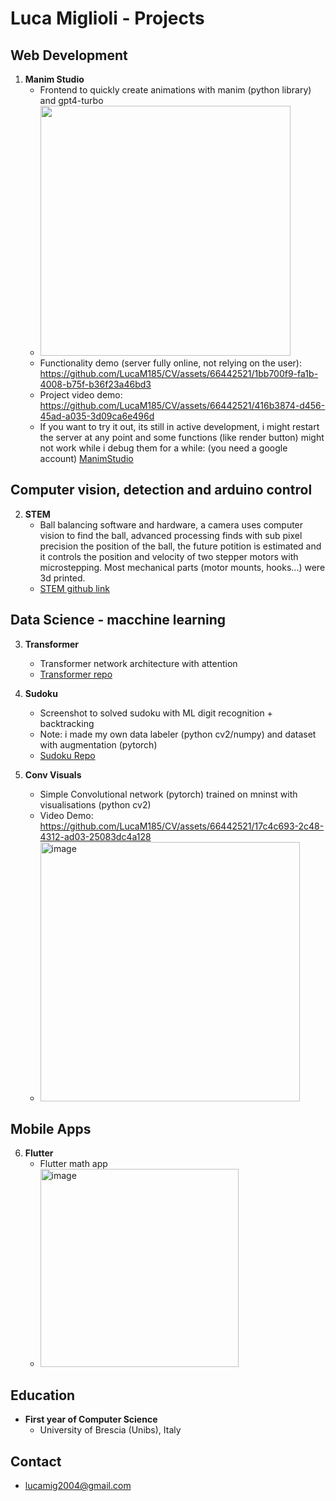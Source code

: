# Luca Miglioli - Projects

## Web Development
1. **Manim Studio**
   - Frontend to quickly create animations with manim (python library) and gpt4-turbo
   - <img src="https://github.com/LucaM185/CV/assets/66442521/8c120e29-3f82-4f9d-881c-525742e0cdce" width=400px>
   - Functionality demo (server fully online, not relying on the user): https://github.com/LucaM185/CV/assets/66442521/1bb700f9-fa1b-4008-b75f-b36f23a46bd3
   - Project video demo: https://github.com/LucaM185/CV/assets/66442521/416b3874-d456-45ad-a035-3d09ca6e496d
   - If you want to try it out, its still in active development, i might restart the server at any point and some functions (like render button) might not work while i debug them for a while: (you need a google account) 
[ManimStudio](lucam185.pythonanywhere.com)



## Computer vision, detection and arduino control
2. **STEM**
   - Ball balancing software and hardware, a camera uses computer vision to find the ball, advanced processing finds with sub pixel precision the position of the ball, the future potition is estimated and it controls the position and velocity of two stepper motors with microstepping. Most mechanical parts (motor mounts, hooks...) were 3d printed. 
   - [STEM github link](https://github.com/LucaM185/STEM)

## Data Science - macchine learning
3. **Transformer**
   - Transformer network architecture with attention
   - [Transformer repo](https://github.com/LucaM185/MLgit)

4. **Sudoku**
   - Screenshot to solved sudoku with ML digit recognition + backtracking
   - Note: i made my own data labeler (python cv2/numpy) and dataset with augmentation (pytorch)  
   - [Sudoku Repo](https://github.com/LucaM185/MagicSudokuSolver)

5. **Conv Visuals**
   - Simple Convolutional network (pytorch) trained on mninst with visualisations (python cv2)
   - Video Demo: https://github.com/LucaM185/CV/assets/66442521/17c4c693-2c48-4312-ad03-25083dc4a128
   - <img width="415" alt="image" src="https://github.com/LucaM185/CV/assets/66442521/2574cc14-c539-49e6-9e23-bed7449f0e44">

## Mobile Apps
6. **Flutter**
   - Flutter math app
   - <img width="317" alt="image" src="https://github.com/LucaM185/CV/assets/66442521/9e53089b-7abf-4336-9412-8ba1984941d0">
  

## Education
- **First year of Computer Science**
  - University of Brescia (Unibs), Italy
  

## Contact
- lucamig2004@gmail.com
